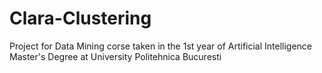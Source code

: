 # Clara-Clustering
 Project for Data Mining corse taken in the 1st year of Artificial Intelligence Master's Degree at University Politehnica Bucuresti
